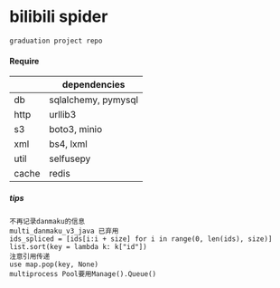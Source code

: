 bilibili spider
=
    graduation project repo

#### Require

| |dependencies
---|------
db|sqlalchemy, pymysql
http|urllib3
s3|boto3, minio
xml|bs4, lxml
util|selfusepy
cache|redis

##### tips

    不再记录danmaku的信息
    multi_danmaku_v3_java 已弃用
    ids_spliced = [ids[i:i + size] for i in range(0, len(ids), size)]
    list.sort(key = lambda k: k["id"])
    注意引用传递
    use map.pop(key, None)
    multiprocess Pool要用Manage().Queue()
